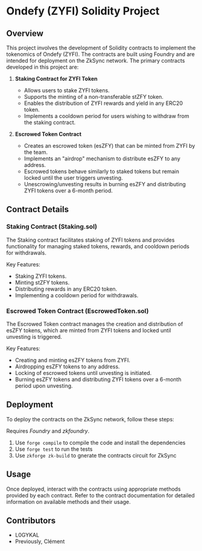 # Ondefy (ZYFI) Solidity Project

## Overview

This project involves the development of Solidity contracts to implement the tokenomics of Ondefy (ZYFI). The contracts are built using Foundry and are intended for deployment on the ZkSync network. The primary contracts developed in this project are:

1. **Staking Contract for ZYFI Token**
   - Allows users to stake ZYFI tokens.
   - Supports the minting of a non-transferable stZFY token.
   - Enables the distribution of ZYFI rewards and yield in any ERC20 token.
   - Implements a cooldown period for users wishing to withdraw from the staking contract.

2. **Escrowed Token Contract**
   - Creates an escrowed token (esZFY) that can be minted from ZYFI by the team.
   - Implements an "airdrop" mechanism to distribute esZFY to any address.
   - Escrowed tokens behave similarly to staked tokens but remain locked until the user triggers unvesting.
   - Unescrowing/unvesting results in burning esZFY and distributing ZYFI tokens over a 6-month period.

## Contract Details

### Staking Contract (Staking.sol)

The Staking contract facilitates staking of ZYFI tokens and provides functionality for managing staked tokens, rewards, and cooldown periods for withdrawals.

Key Features:

- Staking ZYFI tokens.
- Minting stZFY tokens.
- Distributing rewards in any ERC20 token.
- Implementing a cooldown period for withdrawals.

### Escrowed Token Contract (EscrowedToken.sol)

The Escrowed Token contract manages the creation and distribution of esZFY tokens, which are minted from ZYFI tokens and locked until unvesting is triggered.

Key Features:

- Creating and minting esZFY tokens from ZYFI.
- Airdropping esZFY tokens to any address.
- Locking of escrowed tokens until unvesting is initiated.
- Burning esZFY tokens and distributing ZYFI tokens over a 6-month period upon unvesting.

## Deployment

To deploy the contracts on the ZkSync network, follow these steps:

Requires *Foundry* and *zkfoundry*.

1. Use `forge compile` to compile the code and install the dependencies
2. Use `forge test` to run the tests
3. Use `zkforge zk-build` to gnerate the contracts circuit for ZkSync

## Usage

Once deployed, interact with the contracts using appropriate methods provided by each contract. Refer to the contract documentation for detailed information on available methods and their usage.

## Contributors

- L0GYKAL
- Previously, Clément